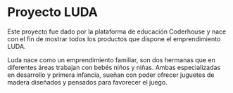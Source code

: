 # Proyecto LUDA

Este proyecto fue dado por la plataforma de educación Coderhouse y nace con el fin de mostrar todos los productos que dispone el emprendimiento LUDA.

Luda nace como un emprendimiento familiar, son dos hermanas que en diferentes áreas trabajan con bebés niños y niñas. Ambas especializadas en desarrollo y primera infancia, sueñan con poder ofrecer juguetes de madera diseñados y pensados para favorecer el juego.
